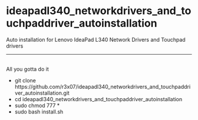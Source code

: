 # ideapadl340_networkdrivers_and_touchpaddriver_autoinstallation
Auto installation for Lenovo IdeaPad L340 Network Drivers and Touchpad drivers

<hr><br>
All you gotta do it

<ul>
<li> git clone https://github.com/r3x07/ideapadl340_networkdrivers_and_touchpaddriver_autoinstallation.git </li>
<li> cd ideapadl340_networkdrivers_and_touchpaddriver_autoinstallation </li>
<li> sudo chmod 777 * </li>
<li> sudo bash install.sh </li>
</ul>

